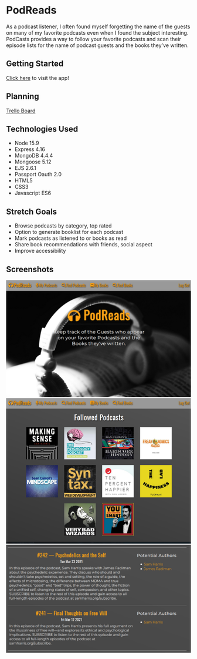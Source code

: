 # PodReads

As a podcast listener, I often found myself forgetting the name of the guests on many of my favorite podcasts even when I found the subject interesting. PodCasts provides a way to follow your favorite podcasts and scan their episode lists for the name of podcast guests and the books they've written.

## Getting Started

[Click here](https://snyles-podreads.herokuapp.com) to visit the app!

## Planning

[Trello Board](https://trello.com/b/fmbTg8EL/podreads)

## Technologies Used

* Node 15.9
* Express 4.16
* MongoDB 4.4.4
* Mongoose 5.12
* EJS 2.6.1
* Passport Oauth 2.0
* HTML5
* CSS3
* Javascript ES6

## Stretch Goals

* Browse podcasts by category, top rated
* Option to generate booklist for each podcast
* Mark podcasts as listened to or books as read
* Share book recommendations with friends, social aspect
* Improve accessibility
  
## Screenshots

![PodReads Screenshot 1](https://raw.githubusercontent.com/snyles/podreads/main/public/images/PR-Screenshot1.png)
![PodReads Screenshot 2](https://raw.githubusercontent.com/snyles/podreads/main/public/images/PR-Screenshot2.png)
![PodReads Screenshot 3](https://raw.githubusercontent.com/snyles/podreads/main/public/images/PR-Screenshot3.png)